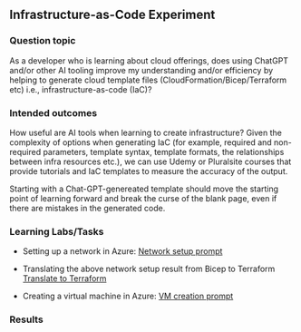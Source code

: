 ## Infrastructure-as-Code Experiment

### Question topic
As a developer who is learning about cloud offerings, does using ChatGPT and/or other AI tooling improve my understanding and/or efficiency by helping to generate cloud template files (CloudFormation/Bicep/Terraform etc) i.e., infrastructure-as-code (IaC)?

### Intended outcomes
How useful are AI tools when learning to create infrastructure? Given the complexity of options when generating IaC (for example, required and non-required parameters, template syntax, template formats, the relationships between infra resources etc.), we can use Udemy or Pluralsite courses that provide tutorials and IaC templates to measure the accuracy of the output. 

Starting with a Chat-GPT-genereated template should move the starting point of learning forward and break the curse of the blank page, even if there are mistakes in the generated code. 


### Learning Labs/Tasks
- Setting up a network in Azure: [Network setup prompt](azure-networks/basic-network.md)

- Translating the above network setup result from Bicep to Terraform [Translate to Terraform](azure-networks/translate-to-tf.md)

- Creating a virtual machine in Azure: [VM creation prompt](azure-vms/basic-vm.md)

### Results
